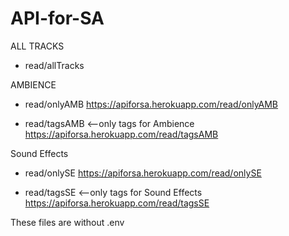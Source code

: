 ﻿# API-for-SA

ALL TRACKS
- read/allTracks

AMBIENCE
- read/onlyAMB
https://apiforsa.herokuapp.com/read/onlyAMB

- read/tagsAMB <--only tags for Ambience
https://apiforsa.herokuapp.com/read/tagsAMB

Sound Effects
- read/onlySE
https://apiforsa.herokuapp.com/read/onlySE

- read/tagsSE <--only tags for Sound Effects
https://apiforsa.herokuapp.com/read/tagsSE

These files are without .env
